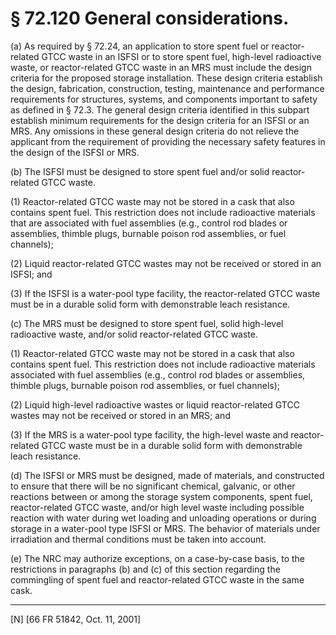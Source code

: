 # § 72.120   General considerations.

(a) As required by § 72.24, an application to store spent fuel or reactor-related GTCC waste in an ISFSI or to store spent fuel, high-level radioactive waste, or reactor-related GTCC waste in an MRS must include the design criteria for the proposed storage installation. These design criteria establish the design, fabrication, construction, testing, maintenance and performance requirements for structures, systems, and components important to safety as defined in § 72.3. The general design criteria identified in this subpart establish minimum requirements for the design criteria for an ISFSI or an MRS. Any omissions in these general design criteria do not relieve the applicant from the requirement of providing the necessary safety features in the design of the ISFSI or MRS.


(b) The ISFSI must be designed to store spent fuel and/or solid reactor-related GTCC waste.


(1) Reactor-related GTCC waste may not be stored in a cask that also contains spent fuel. This restriction does not include radioactive materials that are associated with fuel assemblies (e.g., control rod blades or assemblies, thimble plugs, burnable poison rod assemblies, or fuel channels);


(2) Liquid reactor-related GTCC wastes may not be received or stored in an ISFSI; and


(3) If the ISFSI is a water-pool type facility, the reactor-related GTCC waste must be in a durable solid form with demonstrable leach resistance.


(c) The MRS must be designed to store spent fuel, solid high-level radioactive waste, and/or solid reactor-related GTCC waste.


(1) Reactor-related GTCC waste may not be stored in a cask that also contains spent fuel. This restriction does not include radioactive materials associated with fuel assemblies (e.g., control rod blades or assemblies, thimble plugs, burnable poison rod assemblies, or fuel channels);


(2) Liquid high-level radioactive wastes or liquid reactor-related GTCC wastes may not be received or stored in an MRS; and


(3) If the MRS is a water-pool type facility, the high-level waste and reactor-related GTCC waste must be in a durable solid form with demonstrable leach resistance.


(d) The ISFSI or MRS must be designed, made of materials, and constructed to ensure that there will be no significant chemical, galvanic, or other reactions between or among the storage system components, spent fuel, reactor-related GTCC waste, and/or high level waste including possible reaction with water during wet loading and unloading operations or during storage in a water-pool type ISFSI or MRS. The behavior of materials under irradiation and thermal conditions must be taken into account.


(e) The NRC may authorize exceptions, on a case-by-case basis, to the restrictions in paragraphs (b) and (c) of this section regarding the commingling of spent fuel and reactor-related GTCC waste in the same cask.



---

[N] [66 FR 51842, Oct. 11, 2001]




